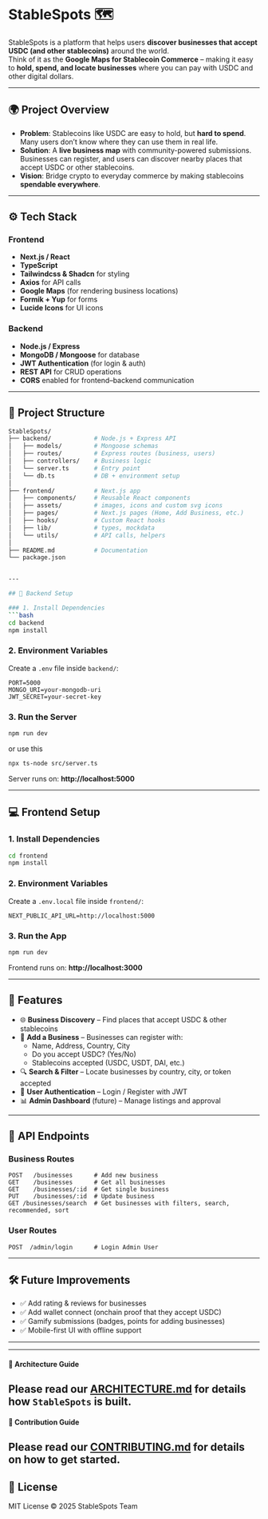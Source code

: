 # StableSpots 🗺️

StableSpots is a platform that helps users **discover businesses that accept USDC (and other stablecoins)** around the world.  
Think of it as the **Google Maps for Stablecoin Commerce** – making it easy to **hold, spend, and locate businesses** where you can pay with USDC and other digital dollars.

---

## 🌍 Project Overview

- **Problem**: Stablecoins like USDC are easy to hold, but **hard to spend**. Many users don’t know where they can use them in real life.  
- **Solution**: A **live business map** with community-powered submissions. Businesses can register, and users can discover nearby places that accept USDC or other stablecoins.  
- **Vision**: Bridge crypto to everyday commerce by making stablecoins **spendable everywhere**.

---

## ⚙️ Tech Stack

### Frontend
- **Next.js / React**
- **TypeScript**
- **Tailwindcss & Shadcn** for styling
- **Axios** for API calls
- **Google Maps** (for rendering business locations)
- **Formik + Yup** for forms
- **Lucide Icons** for UI icons

### Backend
- **Node.js / Express**
- **MongoDB / Mongoose** for database
- **JWT Authentication** (for login & auth)
- **REST API** for CRUD operations
- **CORS** enabled for frontend–backend communication

---

## 📂 Project Structure

```bash
StableSpots/
├── backend/            # Node.js + Express API
│   ├── models/         # Mongoose schemas
│   ├── routes/         # Express routes (business, users)
│   ├── controllers/    # Business logic
│   └── server.ts       # Entry point
│   └── db.ts           # DB + environment setup
│
├── frontend/           # Next.js app
│   ├── components/     # Reusable React components
│   ├── assets/         # images, icons and custom svg icons
│   ├── pages/          # Next.js pages (Home, Add Business, etc.)
│   ├── hooks/          # Custom React hooks
│   ├── lib/            # types, mockdata
│   └── utils/          # API calls, helpers
│
├── README.md           # Documentation
└── package.json


---

## 🚀 Backend Setup

### 1. Install Dependencies
```bash
cd backend
npm install
```

### 2. Environment Variables
Create a `.env` file inside `backend/`:
```env
PORT=5000
MONGO_URI=your-mongodb-uri
JWT_SECRET=your-secret-key
```

### 3. Run the Server
```bash
npm run dev 
```
or use this
```bash
npx ts-node src/server.ts
```
Server runs on: **http://localhost:5000**

---

## 💻 Frontend Setup

### 1. Install Dependencies
```bash
cd frontend
npm install
```

### 2. Environment Variables
Create a `.env.local` file inside `frontend/`:
```env
NEXT_PUBLIC_API_URL=http://localhost:5000
```

### 3. Run the App
```bash
npm run dev
```
Frontend runs on: **http://localhost:3000**

---

## 🔑 Features

- 🌐 **Business Discovery** – Find places that accept USDC & other stablecoins  
- 📝 **Add a Business** – Businesses can register with:
  - Name, Address, Country, City
  - Do you accept USDC? (Yes/No)
  - Stablecoins accepted (USDC, USDT, DAI, etc.)
- 🔍 **Search & Filter** – Locate businesses by country, city, or token accepted  
- 👤 **User Authentication** – Login / Register with JWT  
- 📊 **Admin Dashboard** (future) – Manage listings and approval  

---

## 📌 API Endpoints

### Business Routes
```http
POST   /businesses      # Add new business
GET    /businesses      # Get all businesses
GET    /businesses/:id  # Get single business
PUT    /businesses/:id  # Update business
GET /businesses/search  # Get businesses with filters, search, recommended, sort
```

### User Routes
```http
POST  /admin/login      # Login Admin User
```

---

## 🛠️ Future Improvements

- ✅ Add rating & reviews for businesses  
- ✅ Add wallet connect (onchain proof that they accept USDC)  
- ✅ Gamify submissions (badges, points for adding businesses)  
- ✅ Mobile-first UI with offline support  

---

---
#### 🤝 Architecture Guide

Please read our [ARCHITECTURE.md](ARCHITECTURE.md) for details how `StableSpots` is built.
---

#### 🤝 Contribution Guide

Please read our [CONTRIBUTING.md](CONTRIBUTING.md) for details on how to get started.
---

## 📄 License
MIT License © 2025 StableSpots Team